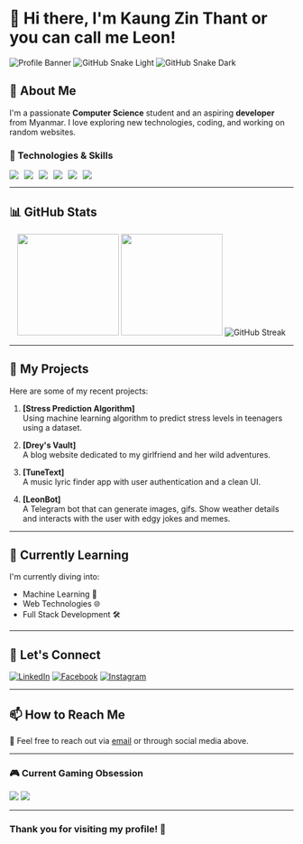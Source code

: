 # 👋 Hi there, I'm Kaung Zin Thant or you can call me Leon!

![Profile Banner](https://i.pinimg.com/736x/d9/bf/02/d9bf02ca16e5b2e7b67397822a05ddaf.jpg)
![GitHub Snake Light](https://raw.githubusercontent.com/LeonZt19/LeonZt19/output/github-contribution-grid-snake.svg#gh-light-mode-only)
![GitHub Snake Dark](https://raw.githubusercontent.com/LeonZt19/LeonZt19/output/github-contribution-grid-snake-dark.svg#gh-dark-mode-only)

## 🌟 About Me
I'm a passionate **Computer Science** student and an aspiring **developer** from Myanmar. I love exploring new technologies, coding, and working on random websites.

### 🔧 Technologies & Skills
<div align="left" style="display: flex; gap: 10px; flex-wrap: wrap;">
  <img src="https://img.shields.io/badge/JavaScript-F7DF1E?style=for-the-badge&logo=javascript&logoColor=black" />
  <img src="https://img.shields.io/badge/Python-3776AB?style=for-the-badge&logo=python&logoColor=white" />
  <img src="https://img.shields.io/badge/React-61DAFB?style=for-the-badge&logo=react&logoColor=black" />
  <img src="https://img.shields.io/badge/Astro-FF5D01?style=for-the-badge&logo=astro&logoColor=white" />
  <img src="https://img.shields.io/badge/Blender-F5792A?style=for-the-badge&logo=blender&logoColor=white" />
  <img src="https://img.shields.io/badge/Figma-F24E1E?style=for-the-badge&logo=figma&logoColor=white" />
</div>

---

## 📊 GitHub Stats
<div align="center">
  <img height="180em" src="https://github-readme-stats.vercel.app/api?username=LeonZt19&show_icons=true&theme=radical&include_all_commits=true&count_private=true"/>
  <img height="180em" src="https://github-readme-stats.vercel.app/api/top-langs/?username=LeonZt19&layout=compact&theme=radical&langs_count=8"/>
  <img src="https://github-readme-streak-stats.herokuapp.com/?user=LeonZt19&theme=radical" alt="GitHub Streak"/>
</div>

---

## 🚀 My Projects
Here are some of my recent projects:

1. **[Stress Prediction Algorithm]**  
   Using machine learning algorithm to predict stress levels in teenagers using a dataset.

2. **[Drey's Vault]**  
   A blog website dedicated to my girlfriend and her wild adventures.

3. **[TuneText]**  
   A music lyric finder app with user authentication and a clean UI.

4. **[LeonBot]**  
   A Telegram bot that can generate images, gifs. Show weather details and interacts with the user with edgy jokes and memes.

---

## 🌱 Currently Learning
I'm currently diving into:
- Machine Learning 🤖
- Web Technologies 🌐
- Full Stack Development 🛠️

---

## 🤝 Let's Connect
[![LinkedIn](https://img.shields.io/badge/LinkedIn-0077B5?style=for-the-badge&logo=linkedin&logoColor=white)](https://www.linkedin.com/in/kaung-zin-thant-736843244)
[![Facebook](https://img.shields.io/badge/Facebook-1877F2?style=for-the-badge&logo=facebook&logoColor=white)](https://www.facebook.com/share/1F65N4bDZR/)
[![Instagram](https://img.shields.io/badge/Instagram-E4405F?style=for-the-badge&logo=instagram&logoColor=white)](https://www.instagram.com/leonn.zt)

---

## 📫 How to Reach Me
💌 Feel free to reach out via [email](mailto:zinthantkaung@gmail.com) or through social media above.

---

### 🎮 Current Gaming Obsession
<img src="https://img.shields.io/badge/Overwatch-FF9B00?style=for-the-badge&logo=blizzard&logoColor=white" /> <img src="https://img.shields.io/badge/Valorant-FF4655?style=for-the-badge&logo=riotgames&logoColor=white" />

---

### Thank you for visiting my profile! 🌟
